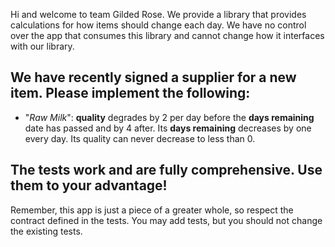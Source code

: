 Hi and welcome to team Gilded Rose. We provide a library that provides calculations for how items should change each day.
We have no control over the app that consumes this library and cannot change how it interfaces with our library.

## We have recently signed a supplier for a new item. Please implement the following:

  - "*Raw Milk*": **quality** degrades by 2 per day before the **days remaining**
    date has passed and by 4 after. Its **days remaining** decreases by one every day. Its quality can never decrease to less than 0.

## The tests work and are fully comprehensive. Use them to your advantage!

Remember, this app is just a piece of a greater whole, so respect the contract defined in the tests.
You may add tests, but you should not change the existing tests.
